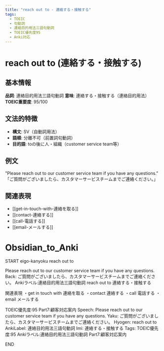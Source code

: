 ```yaml
---
title: "reach out to - 連絡する・接触する"
tags:
  - TOEIC
  - 句動詞
  - 連絡目的用法三語句動詞
  - TOEIC優先度95
  - Anki対応
---
```


# reach out to (連絡する・接触する)

## 基本情報
**品詞**: 連絡目的用法三語句動詞
**意味**: 連絡する・接触する（連絡目的用法）
**TOEIC重要度**: 95/100

## 文法的特徴
- **構文**: SV（自動詞用法）
- **語順**: 分離不可（前置詞句動詞）
- **目的語**: toの後に人・組織（customer service team等）

## 例文
"Please reach out to our customer service team if you have any questions."
「ご質問がございましたら、カスタマーサービスチームまでご連絡ください。」

## 関連表現
- [[get-in-touch-with-連絡を取る]]
- [[contact-連絡する]]
- [[call-電話する]]
- [[email-メールする]]

# Obsidian_to_Anki
START
eigo-kanyoku
reach out to

Please reach out to our customer service team if you have any questions.
Back: 
ご質問がございましたら、カスタマーサービスチームまでご連絡ください。
Ankiラベル:連絡目的用法三語句動詞
reach out to
連絡する・接触する

関連表現
・get in touch with 連絡を取る
・contact 連絡する
・call 電話する
・email メールする

TOEIC優先度:95
Part7:顧客対応案内
Speech: Please reach out to our customer service team if you have any questions.
Yaku: ご質問がございましたら、カスタマーサービスチームまでご連絡ください。
Hyogen: reach out to
AnkiLabel: 連絡目的用法三語句動詞
Imi: 連絡する・接触する
Tags: TOEIC優先度:95 Ankiラベル:連絡目的用法三語句動詞 Part7:顧客対応案内
<!--ID: 1753025159021-->
END 